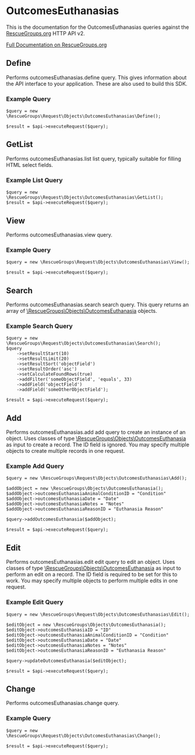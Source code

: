 # OutcomesEuthanasias

This is the documentation for the OutcomesEuthanasias queries against the [RescueGroups.org](https://www.rescuegroups.org/) HTTP API v2.

[Full Documentation on RescueGroups.org](https://userguide.rescuegroups.org/display/APIDG/Object+definitions#Objectdefinitions-outcomesEuthanasias)

## Define






Performs outcomesEuthanasias.define query. This gives information about the API interface to your application. These are also used to build this SDK.

### Example Query

    $query = new \RescueGroups\Request\Objects\OutcomesEuthanasias\Define();

    $result = $api->executeRequest($query);


## GetList


Performs outcomesEuthanasias.list list query, typically suitable for filling HTML select fields.

### Example List Query

    $query = new \RescueGroups\Request\Objects\OutcomesEuthanasias\GetList();
    $result = $api->executeRequest($query);






## View







Performs outcomesEuthanasias.view query.

### Example Query

    $query = new \RescueGroups\Request\Objects\OutcomesEuthanasias\View();

    $result = $api->executeRequest($query);


## Search

Performs outcomesEuthanasias.search search query. This query returns an array of [\RescueGroups\Objects\OutcomesEuthanasia](../../src/Objects/OutcomesEuthanasia.php) objects.

### Example Search Query

    $query = new \RescueGroups\Request\Objects\OutcomesEuthanasias\Search();
    $query
        ->setResultStart(10)
        ->setResultLimit(20)
        ->setResultSort('objectField')
        ->setResultOrder('asc')
        ->setCalculateFoundRows(true)
        ->addFilter('someObjectField', 'equals', 33)
        ->addField('objectField')
        ->addField('someOtherObjectField');

    $result = $api->executeRequest($query);







## Add




Performs outcomesEuthanasias.add add query to create an instance of an object. Uses classes of type [\RescueGroups\Objects\OutcomesEuthanasia](../../src/Objects/OutcomesEuthanasia.php) as input to create a record. The ID field is ignored. You may specify multiple objects to create multiple records in one request.

### Example Add Query

    $query = new \RescueGroups\Request\Objects\OutcomesEuthanasias\Add();

    $addObject = new \RescueGroups\Objects\OutcomesEuthanasia();
    $addObject->outcomesEuthanasiaAnimalConditionID = "Condition"
    $addObject->outcomesEuthanasiaDate = "Date"
    $addObject->outcomesEuthanasiaNotes = "Notes"
    $addObject->outcomesEuthanasiaReasonID = "Euthanasia Reason"

    $query->addOutcomesEuthanasia($addObject);

    $result = $api->executeRequest($query);




## Edit



Performs outcomesEuthanasias.edit edit query to edit an object. Uses classes of type [\RescueGroups\Objects\OutcomesEuthanasia](../../src/Objects/OutcomesEuthanasia.php) as input to perform an edit on a record. The ID field is required to be set for this to work. You may specify multiple objects to perform multiple edits in one request.

### Example Edit Query

    $query = new \RescueGroups\Request\Objects\OutcomesEuthanasias\Edit();

    $editObject = new \RescueGroups\Objects\OutcomesEuthanasia();
    $editObject->outcomesEuthanasiaID = "ID"
    $editObject->outcomesEuthanasiaAnimalConditionID = "Condition"
    $editObject->outcomesEuthanasiaDate = "Date"
    $editObject->outcomesEuthanasiaNotes = "Notes"
    $editObject->outcomesEuthanasiaReasonID = "Euthanasia Reason"

    $query->updateOutcomesEuthanasia($editObject);

    $result = $api->executeRequest($query);





## Change







Performs outcomesEuthanasias.change query.

### Example Query

    $query = new \RescueGroups\Request\Objects\OutcomesEuthanasias\Change();

    $result = $api->executeRequest($query);


